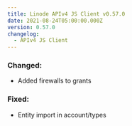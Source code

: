 ```yaml
---
title: Linode APIv4 JS Client v0.57.0
date: 2021-08-24T05:00:00.000Z
version: 0.57.0
changelog:
  - APIv4 JS Client
---
```


### Changed:
- Added firewalls to grants

### Fixed:
- Entity import in account/types